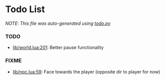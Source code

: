 # Todo List
_NOTE: This file was auto-generated using [todo.py](http://github.com/paulpls/todo)_



### TODO
* [lib/world.lua:201](lib/world.lua#L201): Better pause functionality



### FIXME
* [lib/npc.lua:59](lib/npc.lua#L59): Face towards the player (opposite dir to player for now)



